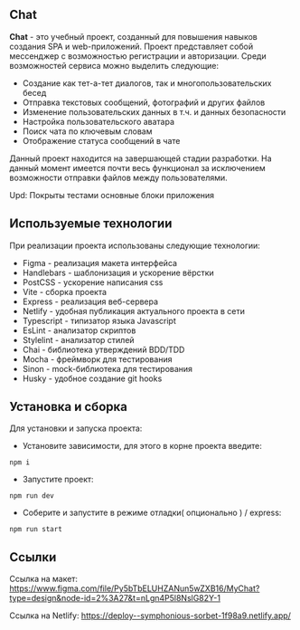 ## **Chat**
**Chat** - это учебный проект, созданный для повышения навыков создания SPA и web-приложений. Проект представляет собой мессенджер с возможностью регистрации и авторизации. Среди возможностей сервиса можно выделить следующие:
- Создание как тет-а-тет диалогов, так и многопользовательских бесед
- Отправка текстовых сообщений, фотографий и других файлов
- Изменение пользовательских данных в т.ч. и данных безопасности
- Настройка пользовательского аватара
- Поиск чата по ключевым словам
- Отображение статуса сообщений в чате

Данный проект находится на завершающей стадии разработки.
На данный момент имеется почти весь функционал за исключением возможности отправки файлов между пользователями.

Upd: Покрыты тестами основные блоки приложения

## **Используемые технологии**
При реализации проекта использованы следующие технологии:
- Figma - реализация макета интерфейса
- Handlebars - шаблонизация и ускорение вёрстки
- PostCSS - ускорение написания css
- Vite - cборка проекта
- Express - реализация веб-сервера
- Netlify - удобная публикация актуального проекта в сети
- Typescript - типизатор языка Javascript
- EsLint - анализатор скриптов
- Stylelint - анализатор стилей
- Chai - библиотека утверждений BDD/TDD
- Mocha - фреймворк для тестирования
- Sinon - mock-библиотека для тестирования
- Husky - удобное создание git hooks

## **Установка и сборка**
Для установки и запуска проекта:

- Установите зависимости, для этого в корне проекта введите:

`npm i`
- Запустите проект:

`npm run dev`
- Соберите и запустите в режиме отладки( опционально ) / express:

`npm run start`

## **Ссылки**
Ссылка на макет: https://www.figma.com/file/Py5bTbELUHZANun5wZXB16/MyChat?type=design&node-id=2%3A27&t=nLgn4P5l8NslG82Y-1

Ссылка на Netlify: https://deploy--symphonious-sorbet-1f98a9.netlify.app/

